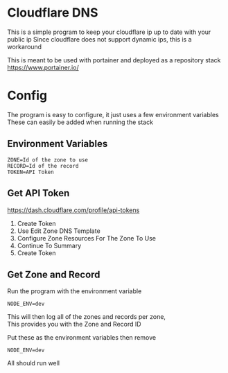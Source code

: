 # Cloudflare DNS
This is a simple program to keep your cloudflare ip up to date with your public ip
Since cloudflare does not support dynamic ips, this is a workaround

This is meant to be used with portainer and deployed as a repository stack
https://www.portainer.io/

# Config
The program is easy to configure, it just uses a few environment variables
These can easily be added when running the stack

## Environment Variables
```env
ZONE=Id of the zone to use
RECORD=Id of the record
TOKEN=API Token
```
## Get API Token
https://dash.cloudflare.com/profile/api-tokens
1. Create Token
2. Use Edit Zone DNS Template
3. Configure Zone Resources For The Zone To Use
4. Continue To Summary
5. Create Token

## Get Zone and Record
Run the program with the environment variable
```env
NODE_ENV=dev
```
This will then log all of the zones and records per zone,<br>
This provides you with the Zone and Record ID

Put these as the environment variables then remove
```env
NODE_ENV=dev
```
All should run well